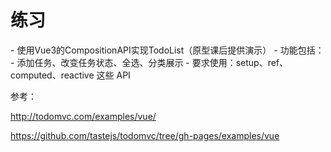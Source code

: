 # 练习



\- 使用Vue3的CompositionAPI实现TodoList（原型课后提供演示）
\- 功能包括：
\- 添加任务、改变任务状态、全选、分类展示
\- 要求使用：setup、ref、computed、reactive 这些 API





参考：

http://todomvc.com/examples/vue/

https://github.com/tastejs/todomvc/tree/gh-pages/examples/vue

